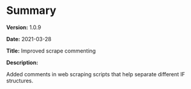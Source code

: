 # Summary

**Version:** 1.0.9

**Date:** 2021-03-28

**Title:** Improved scrape commenting

**Description:**

Added comments in web scraping scripts that help separate different IF structures.